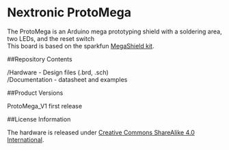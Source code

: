 # Nextronic ProtoMega


The ProtoMega is an Arduino mega prototyping shield with a soldering area, two LEDs, and the reset switch 
<br />This board is based on the sparkfun [MegaShield kit](https://www.sparkfun.com/products/9346).

##Repository Contents

/Hardware - Design files (.brd, .sch)
<br />/Documentation - datasheet and examples

##Product Versions

ProtoMega_V1 first release

##License Information

The hardware is released under [Creative Commons ShareAlike 4.0 International](https://creativecommons.org/licenses/by-sa/4.0/).
